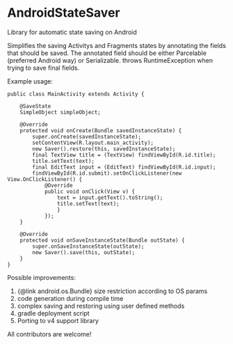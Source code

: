 AndroidStateSaver
=================

Library for automatic state saving on Android

Simplifies the saving Activitys and Fragments states by annotating the fields that should be saved.
The annotated field should be either Parcelable (preferred Android way) or Serializable.
throws RuntimeException when trying to save final fields.
 
Example usage:

    public class MainActivity extends Activity {

        @SaveState
        SimpleObject simpleObject;

        @Override
        protected void onCreate(Bundle savedInstanceState) {
            super.onCreate(savedInstanceState);
            setContentView(R.layout.main_activity);
            new Saver().restore(this, savedInstanceState);
            final TextView title = (TextView) findViewById(R.id.title);
            title.setText(text);
            final EditText input = (EditText) findViewById(R.id.input);
            findViewById(R.id.submit).setOnClickListener(new View.OnClickListener() {
                @Override
                public void onClick(View v) {
                    text = input.getText().toString();
                    title.setText(text);
                    }
                });
        }

        @Override
        protected void onSaveInstanceState(Bundle outState) {
            super.onSaveInstanceState(outState);
            new Saver().save(this, outState);
        }
    }
    
    
 Possible improvements:
 1. {@link android.os.Bundle} size restriction according to OS params
 2. code generation during compile time
 3. complex saving and restoring using user defined methods
 4. gradle deployment script
 5. Porting to v4 support library
 
 All contributors are welcome!
